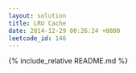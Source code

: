 ```yaml
---
layout: solution
title: LRU Cache
date: 2014-12-29 00:26:24 +0800
leetcode_id: 146
---
```

{% include_relative README.md %}
